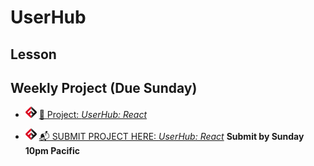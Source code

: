 # UserHub

## Lesson

<!-- - ![FSA](/logo.png) [📺 Lecture]() -->
<!-- - ![FSA](/logo.png) [👾 Demo Code - JS](src/index.js) -->

## Weekly Project (Due Sunday)

- ![FSA](/logo.png) [🔬 Project: _UserHub: React_](https://learn.fullstackacademy.com/workshop/5ec6997ac8cf0d0004f7102a/content/5ec699bcc8cf0d0004f71042/text)

- ![FSA](/logo.png) [📬 SUBMIT PROJECT HERE: _UserHub: React_](https://forms.gle/u63jU4rxuRoe8Liz9) **Submit by Sunday 10pm Pacific**
